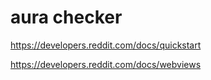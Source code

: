 # aura checker 

https://developers.reddit.com/docs/quickstart

https://developers.reddit.com/docs/webviews